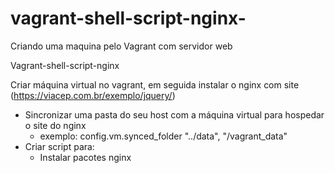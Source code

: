 # vagrant-shell-script-nginx-
Criando uma maquina pelo Vagrant com servidor web

Vagrant-shell-script-nginx

Criar máquina virtual no vagrant, em seguida instalar o nginx com site (https://viacep.com.br/exemplo/jquery/)

- Sincronizar uma pasta do seu host com a máquina virtual para hospedar o site do nginx
  - exemplo: config.vm.synced_folder "../data", "/vagrant_data"
- Criar script para:
  - Instalar pacotes nginx
